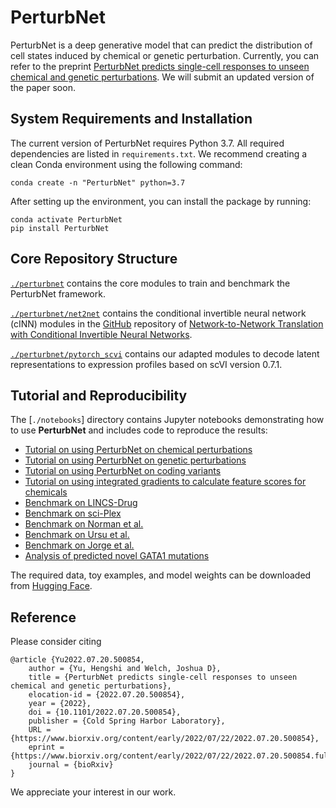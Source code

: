 # PerturbNet

PerturbNet is a deep generative model that can predict the distribution of cell states induced by chemical or genetic perturbation. Currently, you can refer to the preprint [PerturbNet predicts single-cell responses to unseen chemical and genetic perturbations](https://www.biorxiv.org/content/10.1101/2022.07.20.500854v2). We will submit an updated version of the paper soon.  




## System Requirements and Installation

The current version of PerturbNet requires Python 3.7. All required dependencies are listed in ```requirements.txt```. We recommend creating a clean Conda environment using the following command:

```
conda create -n "PerturbNet" python=3.7
```
After setting up the environment, you can install the package by running:  
```
conda activate PerturbNet
pip install PerturbNet
```

##  Core Repository Structure

[`./perturbnet`](https://github.com/welch-lab/PerturbNet/tree/main/perturbnet) contains the core modules to train and benchmark the PerturbNet framework. 

[`./perturbnet/net2net`](https://github.com/welch-lab/PerturbNet/tree/main/net2net) contains the conditional invertible neural network (cINN) modules in the [GitHub](https://github.com/CompVis/net2net/tree/master/net2net) repository of [Network-to-Network Translation with Conditional Invertible Neural Networks](https://arxiv.org/abs/2005.13580). 


[`./perturbnet/pytorch_scvi`](https://github.com/welch-lab/PerturbNet/tree/main/pytorch_scvi) contains our adapted modules to decode latent representations to expression profiles based on scVI version 0.7.1.


## Tutorial and Reproducibility
The [`./notebooks`] directory contains Jupyter notebooks demonstrating how to use **PerturbNet** and includes code to reproduce the results:  
* [Tutorial on using PerturbNet on chemical perturbations](https://github.com/welch-lab/PerturbNet/blob/main/notebooks/Tutorial_PerturbNet_Chemicals.ipynb)  
* [Tutorial on using PerturbNet on genetic perturbations](https://github.com/welch-lab/PerturbNet/blob/main/notebooks/Tutorial_PerturbNet_Genetic.ipynb)  
* [Tutorial on using PerturbNet on coding variants](https://github.com/welch-lab/PerturbNet/blob/main/notebooks/Tutorial_PerturbNet_coding_variants.ipynb)  
* [Tutorial on using integrated gradients to calculate feature scores for chemicals](https://github.com/welch-lab/PerturbNet/blob/main/notebooks/Integrated_gradients_example.ipynb)  
* [Benchmark on LINCS-Drug](https://github.com/welch-lab/PerturbNet/blob/main/notebooks/Benchmark_LINCS_Example.ipynb)  
* [Benchmark on sci-Plex](https://github.com/welch-lab/PerturbNet/blob/main/notebooks/Benchmark_Sciplex_Example.ipynb)  
* [Benchmark on Norman et al.](https://github.com/welch-lab/PerturbNet/blob/main/notebooks/Benchmark_Norman_Example.ipynb)  
* [Benchmark on Ursu et al.](https://github.com/welch-lab/PerturbNet/blob/main/notebooks/Benchmark_Ursu_Example.ipynb)  
* [Benchmark on Jorge et al.](https://github.com/welch-lab/PerturbNet/blob/main/notebooks/Benchmark_Jorge_Example.ipynb)  
* [Analysis of predicted novel GATA1 mutations](https://github.com/welch-lab/PerturbNet/blob/main/notebooks/GATA1_prediction_analysis.ipynb)  

The required data, toy examples, and model weights can be downloaded from [Hugging Face](https://huggingface.co/cyclopeta/PerturbNet_reproduce/tree/main).



## Reference

Please consider citing

```
@article {Yu2022.07.20.500854,
	author = {Yu, Hengshi and Welch, Joshua D},
	title = {PerturbNet predicts single-cell responses to unseen chemical and genetic perturbations},
	elocation-id = {2022.07.20.500854},
	year = {2022},
	doi = {10.1101/2022.07.20.500854},
	publisher = {Cold Spring Harbor Laboratory},
	URL = {https://www.biorxiv.org/content/early/2022/07/22/2022.07.20.500854},
	eprint = {https://www.biorxiv.org/content/early/2022/07/22/2022.07.20.500854.full.pdf},
	journal = {bioRxiv}
}

```
We appreciate your interest in our work. 

